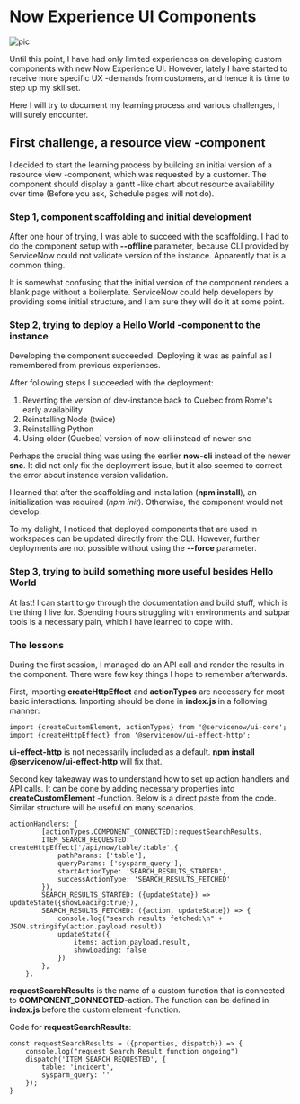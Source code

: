 # Now Experience UI Components

![pic](https://source.unsplash.com/f77Bh3inUpE/800x500)

Until this point, I have had only limited experiences on developing custom components with new Now Experience UI. However, lately I have started to receive more specific UX -demands from customers, and hence it is time to step up my skillset.

Here I will try to document my learning process and various challenges, I will surely encounter.

## First challenge, a resource view -component

I decided to start the learning process by building an initial version of a resource view -component, which was requested by a customer. The component should display a gantt -like chart about resource availability over time (Before you ask, Schedule pages will not do).

### Step 1, component scaffolding and initial development

After one hour of trying, I was able to succeed with the scaffolding. I had to do the component setup with **--offline** parameter, because CLI provided by ServiceNow could not validate version of the instance. Apparently that is a common thing.

It is somewhat confusing that the initial version of the component renders a blank page without a boilerplate. ServiceNow could help developers by providing some initial structure, and I am sure they will do it at some point.

### Step 2, trying to deploy a Hello World -component to the instance

Developing the component succeeded. Deploying it was as painful as I remembered from previous experiences.

After following steps I succeeded with the deployment:

1. Reverting the version of dev-instance back to Quebec from Rome's early availability
2. Reinstalling Node (twice)
3. Reinstalling Python
4. Using older (Quebec) version of now-cli instead of newer snc

Perhaps the crucial thing was using the earlier **now-cli** instead of the newer **snc**. It did not only fix the deployment issue, but it also seemed to correct the error about instance version validation.

I learned that after the scaffolding and installation (**npm install**), an initialization was required (*npm init*). Otherwise, the component would not develop.

To my delight, I noticed that deployed components that are used in workspaces can be updated directly from the CLI. However, further deployments are not possible without using the **--force** parameter.

### Step 3, trying to build something more useful besides Hello World

At last! I can start to go through the documentation and build stuff, which is the thing I live for. Spending hours struggling with environments and subpar tools is a necessary pain, which I have learned to cope with.

### The lessons

During the first session, I managed do an API call and render the results in the component. There were few key things I hope to remember afterwards. 

First, importing **createHttpEffect** and **actionTypes** are necessary for most basic interactions. Importing should be done in **index.js** in a following manner:

    import {createCustomElement, actionTypes} from '@servicenow/ui-core';
    import {createHttpEffect} from '@servicenow/ui-effect-http';

**ui-effect-http** is not necessarily included as a default. **npm install @servicenow/ui-effect-http** will fix that.

Second key takeaway was to understand how to set up action handlers and API calls. It can be done by adding necessary properties into **createCustomElement** -function. Below is a direct paste from the code. Similar structure will be useful on many scenarios.

    actionHandlers: {
            [actionTypes.COMPONENT_CONNECTED]:requestSearchResults,
            ITEM_SEARCH_REQUESTED: createHttpEffect('/api/now/table/:table',{
                pathParams: ['table'],
                queryParams: ['sysparm_query'],
                startActionType: 'SEARCH_RESULTS_STARTED',
                successActionType: 'SEARCH_RESULTS_FETCHED'
            }),
            SEARCH_RESULTS_STARTED: ({updateState}) => updateState({showLoading:true}),
            SEARCH_RESULTS_FETCHED: ({action, updateState}) => {
                console.log("search results fetched:\n" + JSON.stringify(action.payload.result))
                updateState({
                    items: action.payload.result, 
                    showLoading: false
                })
            },
        },

**requestSearchResults** is the name of a custom function that is connected to **COMPONENT_CONNECTED**-action. The function can be defined in **index.js** before the custom element -function. 

Code for **requestSearchResults**:

    const requestSearchResults = ({properties, dispatch}) => {
        console.log("request Search Result function ongoing")
        dispatch('ITEM_SEARCH_REQUESTED', {
            table: 'incident',
            sysparm_query: ''
        });
    }